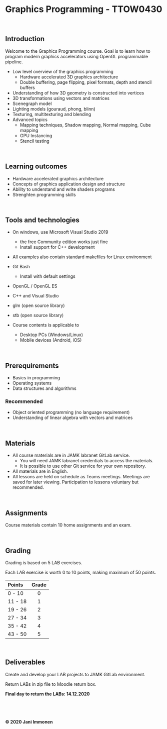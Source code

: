 # Graphics Programming - TTOW0430

&nbsp;
## **Introduction**
Welcome to the Graphics Programming course. Goal is to learn how to program modern graphics accelerators using OpenGL programmable pipeline.

- Low level overview of the graphics programming
    - Hardware accelerated 3D graphics architecture
    - Double buffering, page flipping, pixel formats, depth and stencil buffers
- Understanding of how 3D geometry is constructed into vertices
- 3D transformations using vectors and matrices
- Scenegraph model
- Lighting models (gouraud, phong, blinn)
- Texturing, multitexturing and blending
- Advanced topics
    - Mapping techniques, Shadow mapping, Normal mapping, Cube mapping
    - GPU Instancing
    - Stencil testing

&nbsp;
## **Learning outcomes**
- Hardware accelerated graphics architecture
- Concepts of graphics application design and structure
- Ability to understand and write shaders programs
- Strenghten programming skills


&nbsp;
## **Tools and technologies**
- On windows, use Microsoft Visual Studio 2019
    - the free Community edition works just fine
    - Install support for C++ development
- All examples also contain standard makefiles for Linux environment
- Git Bash
    - Install with default settings

- OpenGL / OpenGL ES
- C++ and Visual Studio
- glm (open source library)
- stb (open source library)

- Course contents is applicable to
    - Desktop PCs (Windows/Linux)
    - Mobile devices (Android, iOS)

&nbsp;
## **Prerequirements**
- Basics in programming
- Operating systems
- Data structures and algorithms

### **Recommended**
- Object oriented programming (no language requirement)
- Understanding of linear algebra with vectors and matrices


&nbsp;
## **Materials**
- All course materials are in JAMK labranet GitLab service.
    - You will need JAMK labranet credentials to access the materials.
    - It is possible to use other Git service for your own repository.
- All materials are in English.
- All lessons are held on schedule as Teams meetings. Meetings are saved for later viewing. Participation to lessons voluntary but recommended.



&nbsp;
## **Assignments**
Course materials contain 10 home assignments and an exam.


&nbsp;
## Grading

Grading is based on 5 LAB exercises.

Each LAB exercise is worth 0 to 10 points, making maximum of 50 points.

| Points | Grade |
|:--------|:----------:|
| 0 - 10 | 0 |
| 11 - 18 | 1 |
| 19 - 26 | 2 |
| 27 - 34 | 3 |
| 35 - 42 | 4 |
| 43 - 50 | 5 |


&nbsp;
## Deliverables

Create and develop your LAB projects to JAMK GitLab environment.

Return LABs in zip file to Moodle return box.

**Final day to return the LABs: 14.12.2020**


&nbsp;
----
**© 2020 Jani Immonen**

